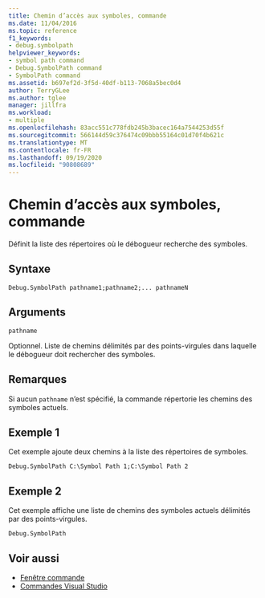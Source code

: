 ```yaml
---
title: Chemin d’accès aux symboles, commande
ms.date: 11/04/2016
ms.topic: reference
f1_keywords:
- debug.symbolpath
helpviewer_keywords:
- symbol path command
- Debug.SymbolPath command
- SymbolPath command
ms.assetid: b697ef2d-3f5d-40df-b113-7068a5bec0d4
author: TerryGLee
ms.author: tglee
manager: jillfra
ms.workload:
- multiple
ms.openlocfilehash: 83acc551c778fdb245b3bacec164a7544253d55f
ms.sourcegitcommit: 566144d59c376474c09bbb55164c01d70f4b621c
ms.translationtype: MT
ms.contentlocale: fr-FR
ms.lasthandoff: 09/19/2020
ms.locfileid: "90808689"
---
```

# <a name="symbol-path-command"></a>Chemin d’accès aux symboles, commande
Définit la liste des répertoires où le débogueur recherche des symboles.

## <a name="syntax"></a>Syntaxe

```
Debug.SymbolPath pathname1;pathname2;... pathnameN
```

## <a name="arguments"></a>Arguments
`pathname`

Optionnel. Liste de chemins délimités par des points-virgules dans laquelle le débogueur doit rechercher des symboles.

## <a name="remarks"></a>Remarques
Si aucun `pathname` n’est spécifié, la commande répertorie les chemins des symboles actuels.

## <a name="example-1"></a>Exemple 1
Cet exemple ajoute deux chemins à la liste des répertoires de symboles.

```
Debug.SymbolPath C:\Symbol Path 1;C:\Symbol Path 2
```

## <a name="example-2"></a>Exemple 2
Cet exemple affiche une liste de chemins des symboles actuels délimités par des points-virgules.

```
Debug.SymbolPath
```

## <a name="see-also"></a>Voir aussi

- [Fenêtre commande](../../ide/reference/command-window.md)
- [Commandes Visual Studio](../../ide/reference/visual-studio-commands.md)
